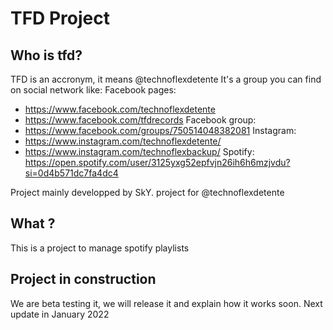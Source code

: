 # TFD Project
## Who is tfd?
TFD is an accronym, it means @technoflexdetente
It's a group you can find on social network like:
Facebook pages:
- https://www.facebook.com/technoflexdetente
- https://www.facebook.com/tfdrecords
Facebook group:
- https://www.facebook.com/groups/750514048382081
Instagram:
- https://www.instagram.com/technoflexdetente/
- https://www.instagram.com/technoflexbackup/
Spotify:
https://open.spotify.com/user/3125yxg52epfvjn26ih6h6mzjvdu?si=0d4b571dc7fa4dc4


Project mainly developped by SkY. project for @technoflexdetente
## What ?
This is a project to manage spotify playlists

Project in construction
-------------
We are beta testing it, we will release it and explain how it works soon.
Next update in January 2022
